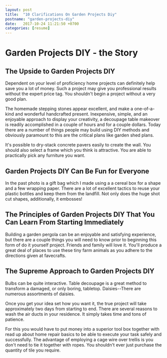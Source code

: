 ```yaml
---
layout: post
title:  "10 Clarifications On Garden Projects Diy"
postname: "garden-projects-diy"
date:   2017-10-24 11:21:50 +0700
categories: [resume]
---
```

 Garden Projects DIY - the Story 
=================================

 The Upside to Garden Projects DIY 
-----------------------------------

Dependent on your level of proficiency home projects can definitely help save you a lot of money. Such a project may give you professional results without the expert price tag. You shouldn't begin a project without a very good plan.

The homemade stepping stones appear excellent, and make a one-of-a-kind and wonderful handcrafted present. Inexpensive, simple, and an enjoyable approach to display your creativity, a decoupage table makeover is readily accomplished in a couple of hours and for a couple dollars. Today there are a number of things people may build using DIY methods and obviously paramount to this are the critical plans like garden shed plans.

It's possible to dry-stack concrete pavers easily to create the wall. You should also select a frame which you think is attractive. You are able to practically pick any furniture you want.

Garden Projects DIY Can Be Fun for Everyone 
--------------------------------------------

In the past photo is a gift bag which I made using a a cereal box for a shape and a few wrapping paper. There are a lot of excellent tactics to reuse your plastic bottles and keep them from the landfill. Not only does the huge shot cut shapes, additionally, it embosses!

 The Principles of Garden Projects DIY That You Can Learn From Starting Immediately 
------------------------------------------------------------------------------------

Building a garden pergola can be an enjoyable and satisfying experience, but there are a couple things you will need to know prior to beginning this form of do it yourself project. Friends and family will love it. You'll produce a great deal of places to use these tiny farm animals as you adhere to the directions given at favecrafts.

 The Supreme Approach to Garden Projects DIY 
---------------------------------------------

Bulbs can be quite interactive. Table decoupage is a great method to transform a damaged, or only boring, tabletop. Daisies--There are numerous assortments of daisies.

Once you get your idea set how you want it, the true project will take approximately two days from starting to end. There are several reasons to wash the air ducts in your residence. It simply takes time and tons of patience.

For this you would have to put money into a superior tool box together with read up about home repair basics to be able to execute your task safely and successfully. The advantage of employing a cage wire over trellis is you don't need to tie it together with ropes. You shouldn't ever just purchase the quantity of tile you require.
